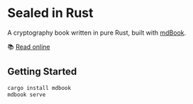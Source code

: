 # Sealed in Rust

A cryptography book written in pure Rust, built with [mdBook](https://github.com/rust-lang/mdBook).

📚 [Read online](https://vinecksie.github.io/sealed-in-rust/)

## Getting Started

```bash
cargo install mdbook
mdbook serve
```